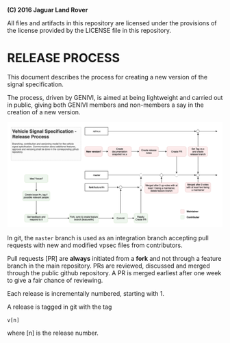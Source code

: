**(C) 2016 Jaguar Land Rover**<br>

All files and artifacts in this repository are licensed under the
provisions of the license provided by the LICENSE file in this repository.

# RELEASE PROCESS
This document describes the process for creating a new version of the
signal specification.

The process, driven by GENIVI, is aimed at being lightweight and carried
out in public, giving both GENIVI members and non-members a say in the
creation of a new version.

![Release Process](pics/vss_release_process.png)

In git, the ```master``` branch is used as an integration branch
accepting pull requests with new and modified vpsec files from
contributors.

Pull requests [PR] are **always** initiated from a **fork** and not through
a feature branch in the main repository. PRs are reviewed, discussed and merged
through the public github repository.
A PR is merged earliest after one week to give a fair chance of reviewing.

Each release is incrementally numbered, starting with 1.

A release is tagged in git with the tag

    v[n]

where [n] is the release number.
